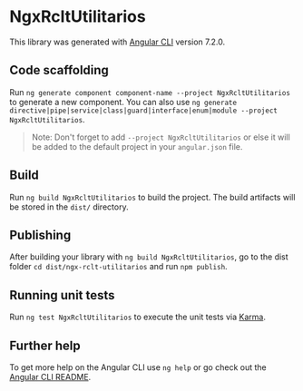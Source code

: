 # NgxRcltUtilitarios

This library was generated with [Angular CLI](https://github.com/angular/angular-cli) version 7.2.0.

## Code scaffolding

Run `ng generate component component-name --project NgxRcltUtilitarios` to generate a new component. You can also use `ng generate directive|pipe|service|class|guard|interface|enum|module --project NgxRcltUtilitarios`.
> Note: Don't forget to add `--project NgxRcltUtilitarios` or else it will be added to the default project in your `angular.json` file. 

## Build

Run `ng build NgxRcltUtilitarios` to build the project. The build artifacts will be stored in the `dist/` directory.

## Publishing

After building your library with `ng build NgxRcltUtilitarios`, go to the dist folder `cd dist/ngx-rclt-utilitarios` and run `npm publish`.

## Running unit tests

Run `ng test NgxRcltUtilitarios` to execute the unit tests via [Karma](https://karma-runner.github.io).

## Further help

To get more help on the Angular CLI use `ng help` or go check out the [Angular CLI README](https://github.com/angular/angular-cli/blob/master/README.md).
